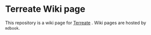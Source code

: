 # Terreate Wiki page
This repository is a wiki page for [Terreate](https://github.com/uPiscium/Terreate.git)
. Wiki pages are hosted by `mdbook`.
